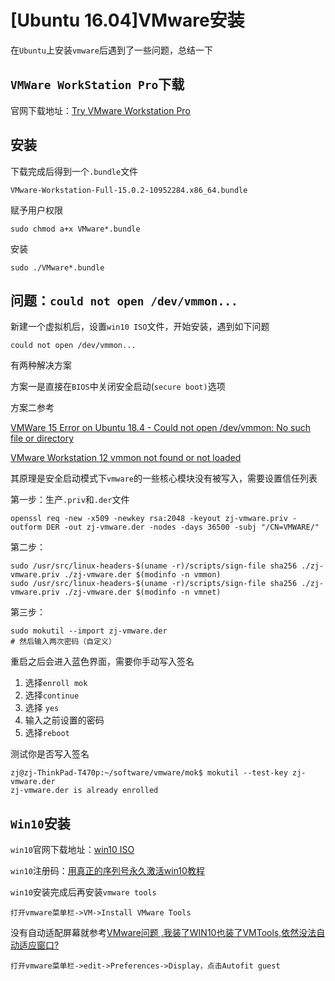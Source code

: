 
# [Ubuntu 16.04]VMware安装

在`Ubuntu`上安装`vmware`后遇到了一些问题，总结一下

## `VMWare WorkStation Pro`下载

官网下载地址：[Try VMware Workstation Pro](https://www.vmware.com/products/workstation-pro/workstation-pro-evaluation.html)

## 安装

下载完成后得到一个`.bundle`文件

    VMware-Workstation-Full-15.0.2-10952284.x86_64.bundle

赋予用户权限

    sudo chmod a+x VMware*.bundle

安装

    sudo ./VMware*.bundle

## 问题：`could not open /dev/vmmon...`

新建一个虚拟机后，设置`win10 ISO`文件，开始安装，遇到如下问题

    could not open /dev/vmmon...

有两种解决方案

方案一是直接在`BIOS`中关闭安全启动(`secure boot)`选项

方案二参考

[VMWare 15 Error on Ubuntu 18.4 - Could not open /dev/vmmon: No such file or directory](https://askubuntu.com/questions/1096052/vmware-15-error-on-ubuntu-18-4-could-not-open-dev-vmmon-no-such-file-or-dire)

[VMware Workstation 12 vmmon not found or not loaded](https://askubuntu.com/questions/707281/vmware-workstation-12-vmmon-not-found-or-not-loaded)

其原理是安全启动模式下`vmware`的一些核心模块没有被写入，需要设置信任列表

第一步：生产`.priv`和`.der`文件

    openssl req -new -x509 -newkey rsa:2048 -keyout zj-vmware.priv -outform DER -out zj-vmware.der -nodes -days 36500 -subj "/CN=VMWARE/"

第二步：

    sudo /usr/src/linux-headers-$(uname -r)/scripts/sign-file sha256 ./zj-vmware.priv ./zj-vmware.der $(modinfo -n vmmon)
    sudo /usr/src/linux-headers-$(uname -r)/scripts/sign-file sha256 ./zj-vmware.priv ./zj-vmware.der $(modinfo -n vmnet)

第三步：

    sudo mokutil --import zj-vmware.der
    # 然后输入两次密码（自定义）

重启之后会进入蓝色界面，需要你手动写入签名

1. 选择`enroll mok `
2. 选择`continue`
3. 选择 `yes` 
4. 输入之前设置的密码
5. 选择`reboot`

测试你是否写入签名

    zj@zj-ThinkPad-T470p:~/software/vmware/mok$ mokutil --test-key zj-vmware.der
    zj-vmware.der is already enrolled

## `Win10`安装

`win10`官网下载地址：[win10 ISO](https://www.microsoft.com/zh-cn/software-download/windows10ISO/)

`win10`注册码：[用真正的序列号永久激活win10教程](http://www.xitongcheng.com/jiaocheng/win10_article_45002.html)

`win10`安装完成后再安装`vmware tools`

    打开vmware菜单栏->VM->Install VMware Tools

没有自动适配屏幕就参考[VMware问题 ,我装了WIN10也装了VMTools,依然没法自动适应窗口?](http://ask.zol.com.cn/x/3585482.html)

    打开vmware菜单栏->edit->Preferences->Display，点击Autofit guest